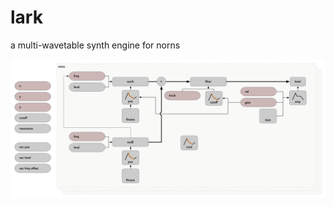 # lark

a multi-wavetable synth engine for norns

![voice arch](design/lark-voice-architecture.png?raw=true)
